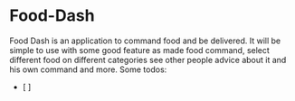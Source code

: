 # Food-Dash

Food Dash is an application to command food and be delivered. It will be simple to use with some good feature as made food command, select different food on different categories see other people advice about it and his own command and more.
Some todos: 
- [ ]
